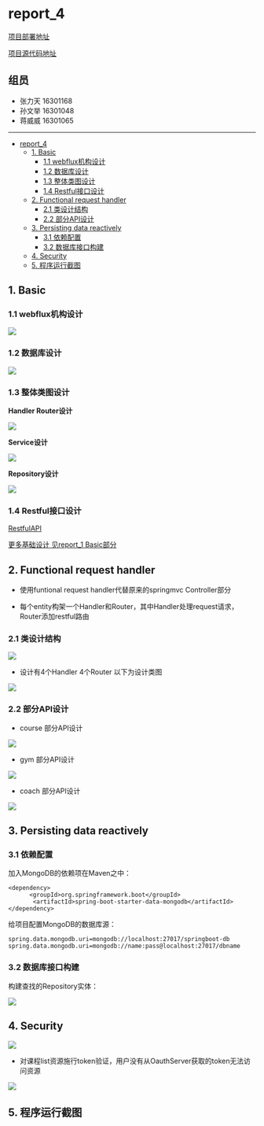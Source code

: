 # report_4
[项目部署地址](http://106.15.200.225)

[项目源代码地址](https://github.com/LitianD/sport_club_web_flux.git)
## 组员

+ 张力天 16301168
+ 孙文举 16301048
+ 蒋威威 16301065

----------

<!-- TOC -->

- [report_4](#report_4)
    - [1. Basic](#1-basic)
        - [1.1 webflux机构设计](#11-webflux机构设计)
        - [1.2 数据库设计](#12-数据库设计)
        - [1.3 整体类图设计](#13-整体类图设计)
        - [1.4 Restful接口设计](#14-restful接口设计)
    - [2. Functional request handler](#2-functional-request-handler)
        - [2.1 类设计结构](#21-类设计结构)
        - [2.2 部分API设计](#22-部分api设计)
    - [3. Persisting data reactively](#3-persisting-data-reactively)
        - [3.1 依赖配置](#31-依赖配置)
        - [3.2 数据库接口构建](#32-数据库接口构建)
    - [4. Security](#4-security)
    - [5. 程序运行截图](#5-程序运行截图)

<!-- /TOC -->

## 1. Basic

### 1.1 webflux机构设计

![](/docImage/webflux.png)

### 1.2 数据库设计

![](/docImage/ER_Model.png)

### 1.3 整体类图设计

**Handler Router设计**

![](/docImage/FluxHandler.png)

**Service设计**

![](/docImage/FluxService.png)

**Repository设计**

![](/docImage/FluxRepository2.png)

### 1.4 Restful接口设计

[RestfulAPI](API_NEW.md)

[更多基础设计 见report_1 Basic部分](report_1.md)

## 2. Functional request handler
+ 使用funtional request handler代替原来的springmvc Controller部分

+ 每个entity构架一个Handler和Router，其中Handler处理request请求，Router添加restful路由

### 2.1 类设计结构

![](/docImage/h_r.png)

+ 设计有4个Handler 4个Router 以下为设计类图

![](/docImage/HandlerRouter.jpg)


### 2.2 部分API设计

+ course 部分API设计

![](/docImage/flux_api2.png)

+ gym 部分API设计

![](/docImage/flux_api3.png)

+ coach 部分API设计

![](/docImage/flux_api1.png)

## 3. Persisting data reactively

### 3.1 依赖配置
加入MongoDB的依赖项在Maven之中：

	<dependency>
          <groupId>org.springframework.boot</groupId>
           <artifactId>spring-boot-starter-data-mongodb</artifactId>
    </dependency>

给项目配置MongoDB的数据库源：

	spring.data.mongodb.uri=mongodb://localhost:27017/springboot-db
	spring.data.mongodb.uri=mongodb://name:pass@localhost:27017/dbname

### 3.2 数据库接口构建

构建查找的Repository实体：

![](/docImage/FluxRepository.png)

## 4. Security

![](/docImage/oauth_3.png)

+ 对课程list资源施行token验证，用户没有从OauthServer获取的token无法访问资源

![](/docImage/oauth_2.png) 

## 5. 程序运行截图